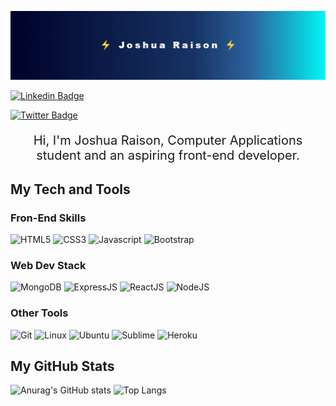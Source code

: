 <p align="center">
<img src="./assets/banner-temp1.png" alt="Banner"/>
<!-- <h2 style="text-align:center;">👋 Hi, I’m Joshua Raison</h2> -->
</p>

[![Linkedin Badge](https://img.shields.io/badge/-joshuaraison-blue?style=for-the-badge&logo=linkedin)](https://www.linkedin.com/in/joshuaraison)

[![Twitter Badge](https://img.shields.io/badge/-@joshuaraison-white?style=for-the-badge&logo=twitter)](https://twitter.com/joshuaraison)

<p style="font-size:20px;text-align:center;">
Hi, I'm Joshua Raison, Computer Applications student and an aspiring front-end developer.
</p> 

## My Tech and Tools

### Fron-End Skills

![HTML5](https://img.shields.io/badge/-HTML5-yellow?style=for-the-badge&logo=html5)
![CSS3](https://img.shields.io/badge/-CSS3-black?style=for-the-badge&logo=css3)
![Javascript](https://img.shields.io/badge/-Javascript-black?style=for-the-badge&logo=javascript)
![Bootstrap](https://img.shields.io/badge/-BOOTSTRAP-white?style=for-the-badge&logo=bootstrap)



### Web Dev Stack

![MongoDB](https://img.shields.io/badge/-mongodb-red?style=for-the-badge&logo=mongodb)
![ExpressJS](https://img.shields.io/badge/-Express.js-purple?style=for-the-badge&logo=express)
![ReactJS](https://img.shields.io/badge/-REACTJS-black?style=for-the-badge&logo=react)
![NodeJS](https://img.shields.io/badge/-NODE.JS-grey?style=for-the-badge&logo=node.js)

### Other Tools

![Git](https://img.shields.io/badge/-git-black?style=for-the-badge&logo=git)
![Linux](https://img.shields.io/badge/-linux-grey?style=for-the-badge&logo=linux)
![Ubuntu](https://img.shields.io/badge/-ubuntu-black?style=for-the-badge&logo=ubuntu)
![Sublime](https://img.shields.io/badge/-sublime-black?style=for-the-badge&logo=sublimetext)
![Heroku](https://img.shields.io/badge/-HEROKU-violet?style=for-the-badge&logo=heroku)


## My GitHub Stats
![Anurag's GitHub stats](https://github-readme-stats.vercel.app/api?username=joshuaraison&show_icons=true&theme=radical)
![Top Langs](https://github-readme-stats.vercel.app/api/top-langs/?username=joshuaraison&layout=compact)





<!-- <h3>👀 I’m interested in</h3>
<ul>
	<li>Web Development</li>
	<li>Artificial Inteligence</li>
</ul>

<h3>🌱 I’m currently</h3>
<ul>
<li>A Computer Applications student</li>
<li>Learning Web Technologies.
	<ul>
		<li> MongoDB</li>
		<li> ExpressJS</li>
		<li> ReactJS</li>
		<li> NodeJS</li>
	</ul>
</li>
</ul>
	
<h3>💞️ I’m looking to</h3>
<ul>
	<li> Collaborate on Web projects to improve my skills.</li>
</ul>

<h3>📫 Reach me through</h3>
<ul>
	<li> LinkedIn (joshuaraison)</li>
	<li> Twitter (@JoshuaRaison)</li>
</ul> -->
































<!---
JoshuaRaison/JoshuaRaison is a ✨ special ✨ repository because its `README.md` (this file) appears on your GitHub profile.
You can click the Preview link to take a look at your changes.
--->
